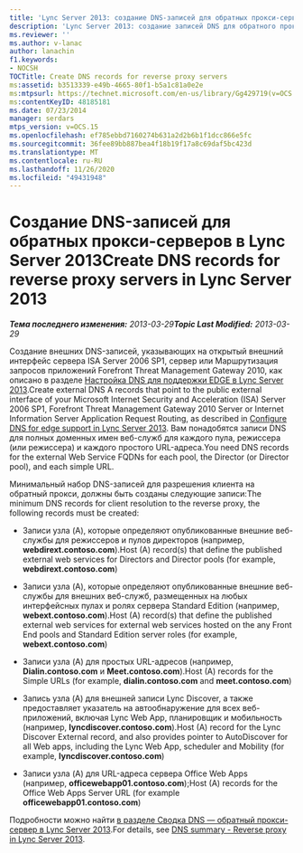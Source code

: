 ```yaml
---
title: 'Lync Server 2013: создание DNS-записей для обратных прокси-серверов'
description: 'Lync Server 2013: создание записей DNS для обратного прокси-сервера.'
ms.reviewer: ''
ms.author: v-lanac
author: lanachin
f1.keywords:
- NOCSH
TOCTitle: Create DNS records for reverse proxy servers
ms:assetid: b3513339-e49b-4665-80f1-b5a1c81a0e2e
ms:mtpsurl: https://technet.microsoft.com/en-us/library/Gg429719(v=OCS.15)
ms:contentKeyID: 48185181
ms.date: 07/23/2014
manager: serdars
mtps_version: v=OCS.15
ms.openlocfilehash: ef785ebbd7160274b631a2d2b6b1f1dcc866e5fc
ms.sourcegitcommit: 36fee89bb887bea4f18b19f17a8c69daf5bc423d
ms.translationtype: MT
ms.contentlocale: ru-RU
ms.lasthandoff: 11/26/2020
ms.locfileid: "49431948"
---
```

# <a name="create-dns-records-for-reverse-proxy-servers-in-lync-server-2013"></a><span data-ttu-id="89ad3-103">Создание DNS-записей для обратных прокси-серверов в Lync Server 2013</span><span class="sxs-lookup"><span data-stu-id="89ad3-103">Create DNS records for reverse proxy servers in Lync Server 2013</span></span>

<div data-xmlns="http://www.w3.org/1999/xhtml">

<div class="topic" data-xmlns="http://www.w3.org/1999/xhtml" data-msxsl="urn:schemas-microsoft-com:xslt" data-cs="https://msdn.microsoft.com/">

<div data-asp="https://msdn2.microsoft.com/asp">



</div>

<div id="mainSection">

<div id="mainBody"><span data-ttu-id="89ad3-104">

<span> </span></span><span class="sxs-lookup"><span data-stu-id="89ad3-104">

<span> </span></span></span>

<span data-ttu-id="89ad3-105">_**Тема последнего изменения:** 2013-03-29_</span><span class="sxs-lookup"><span data-stu-id="89ad3-105">_**Topic Last Modified:** 2013-03-29_</span></span>

<span data-ttu-id="89ad3-106">Создание внешних DNS-записей, указывающих на открытый внешний интерфейс сервера ISA Server 2006 SP1, сервер или Маршрутизация запросов приложений Forefront Threat Management Gateway 2010, как описано в разделе [Настройка DNS для поддержки EDGE в Lync Server 2013](lync-server-2013-configure-dns-for-edge-support.md).</span><span class="sxs-lookup"><span data-stu-id="89ad3-106">Create external DNS A records that point to the public external interface of your Microsoft Internet Security and Acceleration (ISA) Server 2006 SP1, Forefront Threat Management Gateway 2010 Server or Internet Information Server Application Request Routing, as described in [Configure DNS for edge support in Lync Server 2013](lync-server-2013-configure-dns-for-edge-support.md).</span></span> <span data-ttu-id="89ad3-107">Вам понадобятся записи DNS для полных доменных имен веб-служб для каждого пула, режиссера (или режиссера) и каждого простого URL-адреса.</span><span class="sxs-lookup"><span data-stu-id="89ad3-107">You need DNS records for the external Web Service FQDNs for each pool, the Director (or Director pool), and each simple URL.</span></span>

<span data-ttu-id="89ad3-108">Минимальный набор DNS-записей для разрешения клиента на обратный прокси, должны быть созданы следующие записи:</span><span class="sxs-lookup"><span data-stu-id="89ad3-108">The minimum DNS records for client resolution to the reverse proxy, the following records must be created:</span></span>

  - <span data-ttu-id="89ad3-109">Записи узла (A), которые определяют опубликованные внешние веб-службы для режиссеров и пулов директоров (например, **webdirext.contoso.com**).</span><span class="sxs-lookup"><span data-stu-id="89ad3-109">Host (A) record(s) that define the published external web services for Directors and Director pools (for example, **webdirext.contoso.com**)</span></span>

  - <span data-ttu-id="89ad3-110">Записи узла (A), которые определяют опубликованные внешние веб-службы для внешних веб-служб, размещенных на любых интерфейсных пулах и ролях сервера Standard Edition (например, **webext.contoso.com**).</span><span class="sxs-lookup"><span data-stu-id="89ad3-110">Host (A) record(s) that define the published external web services for external web services hosted on the any Front End pools and Standard Edition server roles (for example, **webext.contoso.com**)</span></span>

  - <span data-ttu-id="89ad3-111">Записи узла (A) для простых URL-адресов (например, **Dialin.contoso.com** и **Meet.contoso.com**).</span><span class="sxs-lookup"><span data-stu-id="89ad3-111">Host (A) records for the Simple URLs (for example, **dialin.contoso.com** and **meet.contoso.com**)</span></span>

  - <span data-ttu-id="89ad3-112">Запись узла (A) для внешней записи Lync Discover, а также предоставляет указатель на автообнаружение для всех веб-приложений, включая Lync Web App, планировщик и мобильность (например, **lyncdiscover.contoso.com**).</span><span class="sxs-lookup"><span data-stu-id="89ad3-112">Host (A) record for the Lync Discover External record, and also provides pointer to AutoDiscover for all Web apps, including the Lync Web App, scheduler and Mobility (for example, **lyncdiscover.contoso.com**)</span></span>

  - <span data-ttu-id="89ad3-113">Записи узла (A) для URL-адреса сервера Office Web Apps (например, **officewebapp01.contoso.com**);</span><span class="sxs-lookup"><span data-stu-id="89ad3-113">Host (A) records for the Office Web Apps Server URL (for example **officewebapp01.contoso.com**)</span></span>

<span data-ttu-id="89ad3-114">Подробности можно найти [в разделе Сводка DNS — обратный прокси-сервер в Lync Server 2013](lync-server-2013-dns-summary-reverse-proxy.md).</span><span class="sxs-lookup"><span data-stu-id="89ad3-114">For details, see [DNS summary - Reverse proxy in Lync Server 2013](lync-server-2013-dns-summary-reverse-proxy.md).</span></span>

<span data-ttu-id="89ad3-115"></div>

<span> </span>

</div>

</div>

</span><span class="sxs-lookup"><span data-stu-id="89ad3-115"></div>

<span> </span>

</div>

</div>

</span></span></div>

